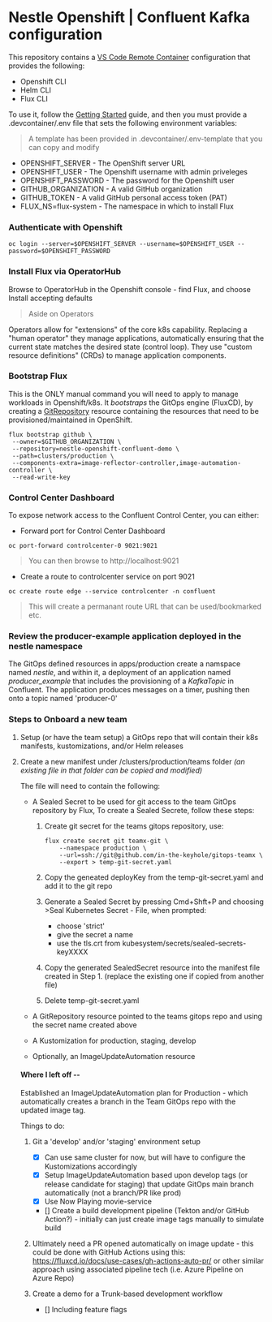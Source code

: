 # Nestle Openshift | Confluent Kafka configuration

This repository contains a [VS Code Remote Container](https://code.visualstudio.com/docs/remote/containers) configuration that provides the following:

* Openshift CLI
* Helm CLI
* Flux CLI

To use it, follow the [Getting Started](https://code.visualstudio.com/docs/remote/containers#_getting-started) guide, and then you must provide a .devcontainer/.env file that sets the following environment variables:
> A template has been provided in .devcontainer/.env-template that you can copy and modify
* OPENSHIFT_SERVER - The OpenShift server URL 
* OPENSHIFT_USER - The Openshift username with admin priveleges
* OPENSHIFT_PASSWORD - The password for the Openshift user
* GITHUB_ORGANIZATION - A valid GitHub organization
* GITHUB_TOKEN - A valid GitHub personal access token (PAT)
* FLUX_NS=flux-system - The namespace in which to install Flux

### Authenticate with Openshift
```
oc login --server=$OPENSHIFT_SERVER --username=$OPENSHIFT_USER --password=$OPENSHIFT_PASSWORD
```

### Install Flux via OperatorHub
Browse to OperatorHub in the Openshift console - find Flux, and choose Install accepting defaults

> Aside on Operators

Operators allow for "extensions" of the core k8s capability.
Replacing a "human operator" they manage applications, automatically ensuring that the current state matches the desired state (control loop).
They use "custom resource definitions" (CRDs) to manage application components.

### Bootstrap Flux
This is the ONLY manual command you will need to apply to manage workloads in Openshift/k8s.  It *bootstraps* the GitOps engine (FluxCD), by creating a [GitRepository](https://fluxcd.io/docs/components/source/gitrepositories/) resource containing the resources that need to be provisioned/maintained in OpenShift.

```
flux bootstrap github \
 --owner=$GITHUB_ORGANIZATION \
 --repository=nestle-openshift-confluent-demo \
 --path=clusters/production \
 --components-extra=image-reflector-controller,image-automation-controller \
 --read-write-key
```

### Control Center Dashboard

To expose network access to the Confluent Control Center, you can either:

* Forward port for Control Center Dashboard
```
oc port-forward controlcenter-0 9021:9021
```
> You can then browse to http://localhost:9021

* Create a route to controlcenter service on port 9021
```
oc create route edge --service controlcenter -n confluent
```
> This will create a permanant route URL that can be used/bookmarked etc.

### Review the producer-example application deployed in the nestle namespace
The GitOps defined resources in apps/production create a namspace named *nestle*, and within it, a deployment of an application named *producer_example* that includes the provisioning of a *KafkaTopic* in Confluent. The application produces messages on a timer, pushing then onto a topic named 'producer-0'


### Steps to Onboard a new team

1. Setup (or have the team setup) a GitOps repo that will contain their k8s manifests, kustomizations, and/or Helm releases

2. Create a new manifest under /clusters/production/teams folder _(an existing file in that folder can be copied and modified)_

    The file will need to contain the following:

    - A Sealed Secret to be used for git access to the team GitOps repository by Flux, To create a Sealed Secrete, follow these steps:
    
        1. Create git secret for the teams gitops repository, use:
            ```
            flux create secret git teamx-git \
                --namespace production \
                --url=ssh://git@github.com/in-the-keyhole/gitops-teamx \
                --export > temp-git-secret.yaml
            ```
    
        2. Copy the geneated deployKey from the temp-git-secret.yaml and add it to the git repo

        3. Generate a Sealed Secret by pressing Cmd+Shft+P and choosing >Seal Kubernetes Secret - File, when prompted:

            - choose 'strict'
            - give the secret a name
            - use the tls.crt from kubesystem/secrets/sealed-secrets-keyXXXX

        4. Copy the generated SealedSecret resource into the manifest file created in Step 1. (replace the existing one if copied from another file)
    
        5. Delete temp-git-secret.yaml

    - A GitRepository resource pointed to the teams gitops repo and using the secret name created above

    - A Kustomization for production, staging, develop

    - Optionally, an ImageUpdateAutomation resource



    #### Where I left off --

    Established an ImageUpdateAutomation plan for Production - which automatically creates a branch in the Team GitOps repo with the updated image tag.

    Things to do:

    1. Git a 'develop' and/or 'staging' environment setup
        - [x] Can use same cluster for now, but will have to configure the Kustomizations accordingly 
        - [x] Setup ImageUpdateAutomation based upon develop tags (or release candidate for staging) that update GitOps main branch automatically (not a branch/PR like prod)
        - [x] Use Now Playing movie-service 
        - [] Create a build development pipeline (Tekton and/or GitHub Action?) - initially can just create image tags manually to simulate build

    2. Ultimately need a PR opened automatically on image update - this could be done with GitHub Actions using this: https://fluxcd.io/docs/use-cases/gh-actions-auto-pr/
        or other similar approach using associated pipeline tech (i.e. Azure Pipeline on Azure Repo)

    3. Create a demo for a Trunk-based development workflow
        - [] Including feature flags